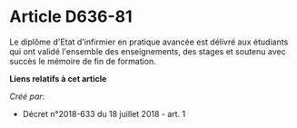 # Article D636-81

Le diplôme d'Etat d'infirmier en pratique avancée est délivré aux étudiants qui ont validé l'ensemble des enseignements, des
stages et soutenu avec succès le mémoire de fin de formation.

**Liens relatifs à cet article**

_Créé par_:

  - Décret n°2018-633 du 18 juillet 2018 - art. 1
